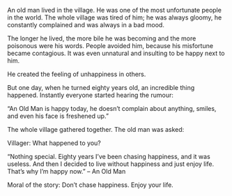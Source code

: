 An old man lived in the village. He was one of the most unfortunate people in the world. The whole village was tired of him; he was always gloomy, he constantly complained and was always in a bad mood.

The longer he lived, the more bile he was becoming and the more poisonous were his words. People avoided him, because his misfortune became contagious. It was even unnatural and insulting to be happy next to him.

He created the feeling of unhappiness in others.

But one day, when he turned eighty years old, an incredible thing happened. Instantly everyone started hearing the rumour:

 

“An Old Man is happy today, he doesn’t complain about anything, smiles, and even his face is freshened up.”

 

The whole village gathered together. The old man was asked:

Villager: What happened to you?

 

“Nothing special. Eighty years I’ve been chasing happiness, and it was useless. And then I decided to live without happiness and just enjoy life. That’s why I’m happy now.” – An Old Man

 

Moral of the story:
Don’t chase happiness. Enjoy your life.